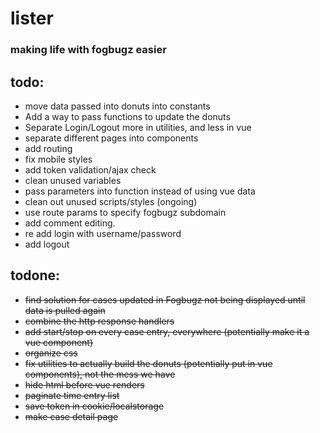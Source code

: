 # lister
### making life with fogbugz easier

## todo:
- move data passed into donuts into constants
- Add a way to pass functions to update the donuts
- Separate Login/Logout more in utilities, and less in vue
- separate different pages into components
- add routing
- fix mobile styles
- add token validation/ajax check
- clean unused variables
- pass parameters into function instead of using vue data
- clean out unused scripts/styles (ongoing)
- use route params to specify fogbugz subdomain
- add comment editing.
- re add login with username/password
- add logout

## todone:
- ~~find solution for cases updated in Fogbugz not being displayed until data is pulled again~~
- ~~combine the http response handlers~~
- ~~add start/stop on every case entry, everywhere (potentially make it a vue component)~~
- ~~organize css~~
- ~~fix utilities to actually build the donuts (potentially put in vue components), not the mess we have~~ 
- ~~hide html before vue renders~~
- ~~paginate time entry list~~
- ~~save token in cookie/localstorage~~
- ~~make case detail page~~